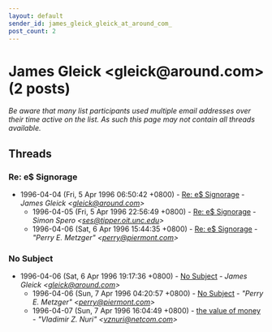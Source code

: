 ```yaml
---
layout: default
sender_id: james_gleick_gleick_at_around_com_
post_count: 2
---
```


# James Gleick <gleick<span>@</span>around.com> (2 posts)

_Be aware that many list participants used multiple email addresses over their time active on the list. As such this page may not contain all threads available._

## Threads

### Re: e$ Signorage
+ 1996-04-04 (Fri, 5 Apr 1996 06:50:42 +0800) - [Re: e$ Signorage](/archive/1996/04/4fa584be386340543da193353df84e80f86448466ed5a64dbc27e20c1cb20568) - _James Gleick \<gleick@around.com\>_
  + 1996-04-05 (Fri, 5 Apr 1996 22:56:49 +0800) - [Re: e$ Signorage](/archive/1996/04/119016e4b297991926ec07ddc184fefbbf71f1f05159386607cfc19054c2b8a4) - _Simon Spero \<ses@tipper.oit.unc.edu\>_
  + 1996-04-06 (Sat, 6 Apr 1996 15:44:35 +0800) - [Re: e$ Signorage](/archive/1996/04/db94b9b7436c73f89629e2bcc1742e8d37895661db2cd3acd36c51119e6278cb) - _"Perry E. Metzger" \<perry@piermont.com\>_

### No Subject
+ 1996-04-06 (Sat, 6 Apr 1996 19:17:36 +0800) - [No Subject](/archive/1996/04/134ff66ba7916cc5515f204767fd3181a30bbfac863f40e59fd3174e633dc3dc) - _James Gleick \<gleick@around.com\>_
  + 1996-04-06 (Sun, 7 Apr 1996 04:20:57 +0800) - [No Subject](/archive/1996/04/df270a049ce23f84c44516391d01853c3664768bf86599a97897314d346472d4) - _"Perry E. Metzger" \<perry@piermont.com\>_
  + 1996-04-07 (Sun, 7 Apr 1996 16:04:49 +0800) - [the value of money](/archive/1996/04/ad191abebb1a44a0b4fd9c43a9b4ec45c9317203dc20da5b66463808a4822b7b) - _"Vladimir Z. Nuri" \<vznuri@netcom.com\>_

